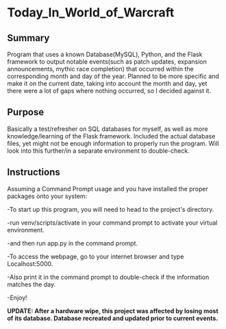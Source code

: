 # Today_In_World_of_Warcraft

## Summary
Program that uses a known Database(MySQL), Python, and the Flask framework to output notable events(such as patch updates, expansion announcements, mythic race completion) that occurred within the corresponding month and day of the year. Planned to be more specific and make it on the current date, taking into account the month and day, yet there were a lot of gaps where nothing occurred, so I decided against it.

## Purpose
Basically a test/refresher on SQL databases for myself, as well as more knowledge/learning of the Flask framework. Included the actual database files, yet might not be enough information to properly run the program. Will look into this further/in a separate environment to double-check.

## Instructions
Assuming a Command Prompt usage and you have installed the proper packages onto your system:

-To start up this program, you will need to head to the project's directory.

-run venv/scripts/activate in your command prompt to activate your virtual environment.

-and then run app.py in the command prompt. 

-To access the webpage, go to your internet browser and type Localhost:5000.

-Also print it in the command prompt to double-check if the information matches the day.

-Enjoy!

**UPDATE: After a hardware wipe, this project was affected by losing most of its database. Database recreated and updated prior to current events.**


